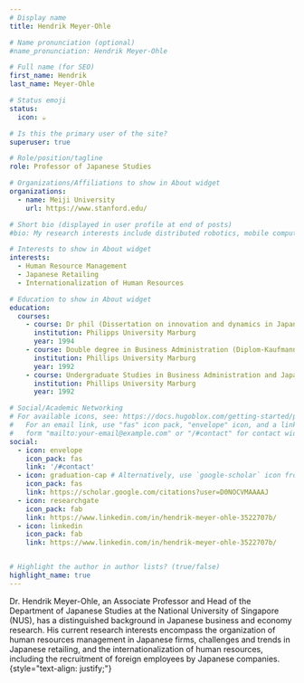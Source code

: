 ```yaml
---
# Display name
title: Hendrik Meyer-Ohle

# Name pronunciation (optional)
#name_pronunciation: Hendrik Meyer-Ohle

# Full name (for SEO)
first_name: Hendrik
last_name: Meyer-Ohle

# Status emoji
status:
  icon: ☕️

# Is this the primary user of the site?
superuser: true

# Role/position/tagline
role: Professor of Japanese Studies

# Organizations/Affiliations to show in About widget
organizations:
  - name: Meiji University
    url: https://www.stanford.edu/

# Short bio (displayed in user profile at end of posts)
#bio: My research interests include distributed robotics, mobile computing and programmable matter.

# Interests to show in About widget
interests:
  - Human Resource Management
  - Japanese Retailing
  - Internationalization of Human Resources

# Education to show in About widget
education:
  courses:
    - course: Dr phil (Dissertation on innovation and dynamics in Japanese retailing)
      institution: Philipps University Marburg
      year: 1994
    - course: Double degree in Business Administration (Diplom-Kaufmann) and Japanese Studies (Magister Artium)
      institution: Phillips University Marburg
      year: 1992
    - course: Undergraduate Studies in Business Administration and Japanese Studies
      institution: Phillips University Marburg
      year: 1992

# Social/Academic Networking
# For available icons, see: https://docs.hugoblox.com/getting-started/page-builder/#icons
#   For an email link, use "fas" icon pack, "envelope" icon, and a link in the
#   form "mailto:your-email@example.com" or "/#contact" for contact widget.
social:
  - icon: envelope
    icon_pack: fas
    link: '/#contact'
  - icon: graduation-cap # Alternatively, use `google-scholar` icon from `ai` icon pack
    icon_pack: fas
    link: https://scholar.google.com/citations?user=D0NOCVMAAAAJ
  - icon: researchgate
    icon_pack: fab
    link: https://www.linkedin.com/in/hendrik-meyer-ohle-3522707b/
  - icon: linkedin
    icon_pack: fab
    link: https://www.linkedin.com/in/hendrik-meyer-ohle-3522707b/


# Highlight the author in author lists? (true/false)
highlight_name: true
---
```



Dr. Hendrik Meyer-Ohle, an Associate Professor and Head of the Department of Japanese Studies at the National University
of Singapore (NUS), has a distinguished background in Japanese business and economy research. His current research
interests encompass the organization of human resources management in Japanese firms, challenges and trends in Japanese
retailing, and the internationalization of human resources, including the recruitment of foreign employees by Japanese
companies.
{style="text-align: justify;"}
